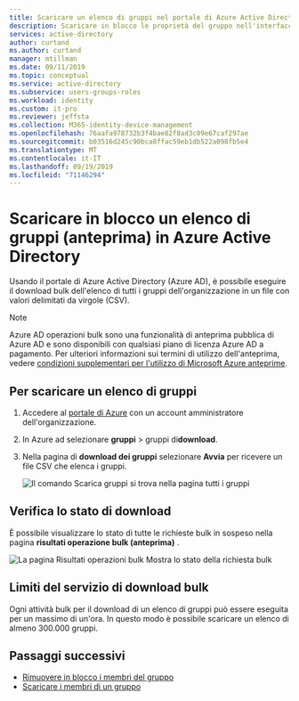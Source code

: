 ```yaml
---
title: Scaricare un elenco di gruppi nel portale di Azure Active Directory | Microsoft Docs
description: Scaricare in blocco le proprietà del gruppo nell'interfaccia di amministrazione di Azure in Azure Active Directory.
services: active-directory
author: curtand
ms.author: curtand
manager: mtillman
ms.date: 09/11/2019
ms.topic: conceptual
ms.service: active-directory
ms.subservice: users-groups-roles
ms.workload: identity
ms.custom: it-pro
ms.reviewer: jeffsta
ms.collection: M365-identity-device-management
ms.openlocfilehash: 76aafa978732b3f4bae82f8ad3c09e67caf297ae
ms.sourcegitcommit: b03516d245c90bca8ffac59eb1db522a098fb5e4
ms.translationtype: MT
ms.contentlocale: it-IT
ms.lasthandoff: 09/19/2019
ms.locfileid: "71146294"
---
```

# <a name="bulk-download-a-list-of-groups-preview-in-azure-active-directory"></a>Scaricare in blocco un elenco di gruppi (anteprima) in Azure Active Directory

Usando il portale di Azure Active Directory (Azure AD), è possibile eseguire il download bulk dell'elenco di tutti i gruppi dell'organizzazione in un file con valori delimitati da virgole (CSV).

> [!NOTE]
> Azure AD operazioni bulk sono una funzionalità di anteprima pubblica di Azure AD e sono disponibili con qualsiasi piano di licenza Azure AD a pagamento. Per ulteriori informazioni sui termini di utilizzo dell'anteprima, vedere [condizioni supplementari per l'utilizzo di Microsoft Azure anteprime](https://azure.microsoft.com/support/legal/preview-supplemental-terms/).

## <a name="to-download-a-list-of-groups"></a>Per scaricare un elenco di gruppi

1. Accedere al [portale di Azure](https://portal.azure.com) con un account amministratore dell'organizzazione.
1. In Azure ad selezionare **gruppi** > gruppi di**download**.
1. Nella pagina di **download dei gruppi** selezionare **Avvia** per ricevere un file CSV che elenca i gruppi.

   ![Il comando Scarica gruppi si trova nella pagina tutti i gruppi](./media/groups-bulk-download/bulk-download.png)

## <a name="check-download-status"></a>Verifica lo stato di download

È possibile visualizzare lo stato di tutte le richieste bulk in sospeso nella pagina **risultati operazione bulk (anteprima)** .

   ![La pagina Risultati operazioni bulk Mostra lo stato della richiesta bulk](./media/groups-bulk-download/bulk-center.png)

## <a name="bulk-download-service-limits"></a>Limiti del servizio di download bulk

Ogni attività bulk per il download di un elenco di gruppi può essere eseguita per un massimo di un'ora. In questo modo è possibile scaricare un elenco di almeno 300.000 gruppi.

## <a name="next-steps"></a>Passaggi successivi

- [Rimuovere in blocco i membri del gruppo](groups-bulk-remove-members.md)
- [Scaricare i membri di un gruppo](groups-bulk-download-members.md)
